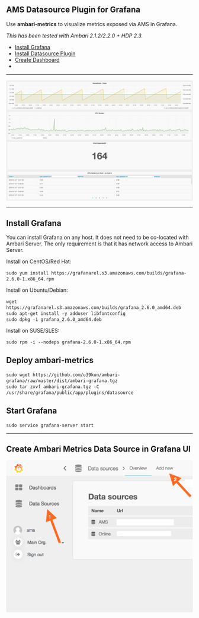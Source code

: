 AMS Datasource Plugin for  Grafana
----------
Use **ambari-metrics** to visualize metrics exposed via AMS in Grafana. 

*This has been tested with Ambari 2.1.2/2.2.0 + HDP 2.3.*

 - [Install Grafana](#installg)
 - [Install Datasource Plugin](#installam)
 - [Create Dashboard](createdash)
 - 

----------
![enter image description here](screenshots/full-dashboard.png)

----------
Install Grafana<a name="installg"></a>
---------------

You can install Grafana on any host.  It does not need to be co-located with Ambari Server.  The only requirement is that it has network access to Ambari Server.

Install on CentOS/Red Hat:
```
sudo yum install https://grafanarel.s3.amazonaws.com/builds/grafana-2.6.0-1.x86_64.rpm
```

Install on Ubuntu/Debian:
```
wget https://grafanarel.s3.amazonaws.com/builds/grafana_2.6.0_amd64.deb
sudo apt-get install -y adduser libfontconfig
sudo dpkg -i grafana_2.6.0_amd64.deb
```

Install on SUSE/SLES:
```
sudo rpm -i --nodeps grafana-2.6.0-1.x86_64.rpm
```

Deploy ambari-metrics <a name="installam"></a> 
---
```
sudo wget https://github.com/u39kun/ambari-grafana/raw/master/dist/ambari-grafana.tgz
sudo tar zxvf ambari-grafana.tgz -C /usr/share/grafana/public/app/plugins/datasource
```

Start Grafana
---
```
sudo service grafana-server start
```

----------
Create Ambari Metrics Data Source in Grafana UI <a name="createdash"></a>
---
![enter image description here](screenshots/add-dashboard.png)